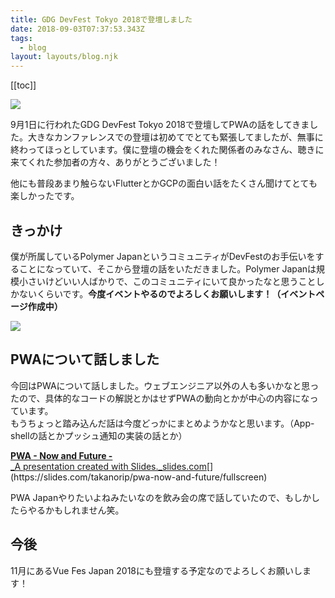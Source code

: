 ```yaml
---
title: GDG DevFest Tokyo 2018で登壇しました
date: 2018-09-03T07:37:53.343Z
tags:
  - blog
layout: layouts/blog.njk
---
```


[[toc]]

![](https://cdn-images-1.medium.com/max/800/1*uCFlbsM8hk-x4-ycOcdTjQ.png)

9月1日に行われたGDG DevFest Tokyo 2018で登壇してPWAの話をしてきました。大きなカンファレンスでの登壇は初めてでとても緊張してましたが、無事に終わってほっとしています。僕に登壇の機会をくれた関係者のみなさん、聴きに来てくれた参加者の方々、ありがとうございました！

他にも普段あまり触らないFlutterとかGCPの面白い話をたくさん聞けてとても楽しかったです。

## きっかけ

僕が所属しているPolymer JapanというコミュニティがDevFestのお手伝いをすることになっていて、そこから登壇の話をいただきました。Polymer Japanは規模小さいけどいい人ばかりで、このコミュニティにいて良かったなと思うことしかないくらいです。**今度イベントやるのでよろしくお願いします！（イベントページ作成中）**

![](https://cdn-images-1.medium.com/max/800/1*hjyrIfHAuJyK0osoZSLzUA.png)

## PWAについて話しました

今回はPWAについて話しました。ウェブエンジニア以外の人も多いかなと思ったので、具体的なコードの解説とかはせずPWAの動向とかが中心の内容になっています。  
もうちょっと踏み込んだ話は今度どっかにまとめようかなと思います。（App-shellの話とかプッシュ通知の実装の話とか）

[**PWA - Now and Future -**  
\_A presentation created with Slides.\_slides.com](https://slides.com/takanorip/pwa-now-and-future/fullscreen "https://slides.com/takanorip/pwa-now-and-future/fullscreen")[](https://slides.com/takanorip/pwa-now-and-future/fullscreen)

PWA Japanやりたいよねみたいなのを飲み会の席で話していたので、もしかしたらやるかもしれません笑。

## 今後

11月にあるVue Fes Japan 2018にも登壇する予定なのでよろしくお願いします！
